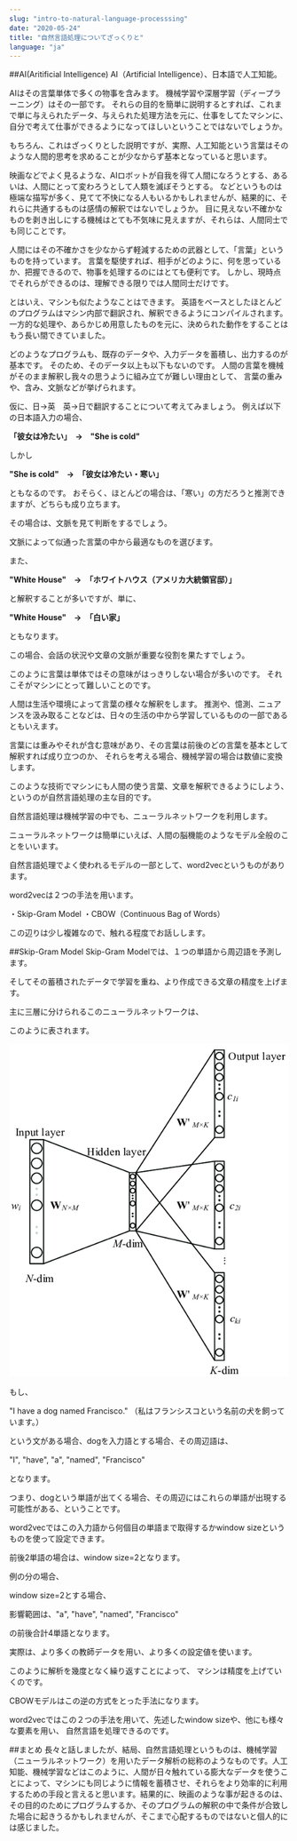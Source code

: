 ```yaml
---
slug: "intro-to-natural-language-processsing"
date: "2020-05-24"
title: "自然言語処理についてざっくりと"
language: "ja"
---
```


##AI(Aritificial Intelligence)
AI（Artificial Intelligence）、日本語で人工知能。

AIはその言葉単体で多くの物事を含みます。
機械学習や深層学習（ディープラーニング）はその一部です。
それらの目的を簡単に説明するとすれば、これまで単に与えられたデータ、与えられた処理方法を元に、仕事をしてたマシンに、自分で考えて仕事ができるようになってほしいということではないでしょうか。

もちろん、これはざっくりとした説明ですが、実際、人工知能という言葉はそのような人間的思考を求めることが少なからず基本となっていると思います。

映画などでよく見るような、AIロボットが自我を得て人間になろうとする、あるいは、人間にとって変わろうとして人類を滅ぼそうとする。
などというものは極端な描写が多く、見てて不快になる人もいるかもしれませんが、結果的に、それらに共通するものは感情の解釈ではないでしょうか。
目に見えない不確かなものを剥き出しにする機械はとても不気味に見えますが、それらは、人間同士でも同じことです。

人間にはその不確かさを少なからず軽減するための武器として、「言葉」というものを持っています。
言葉を駆使すれば、相手がどのように、何を思っているか、把握できるので、物事を処理するのにはとても便利です。
しかし、現時点でそれらができるのは、理解できる限りでは人間同士だけです。

とはいえ、マシンも似たようなことはできます。
英語をベースとしたほとんどのプログラムはマシン内部で翻訳され、解釈できるようにコンパイルされます。
一方的な処理や、あらかじめ用意したものを元に、決められた動作をすることはもう長い間できていました。

どのようなプログラムも、既存のデータや、入力データを蓄積し、出力するのが基本です。
そのため、そのデータ以上も以下もないのです。
人間の言葉を機械がそのまま解釈し我々の思うように組み立てが難しい理由として、
言葉の重みや、含み、文脈などが挙げられます。

仮に、日→英　英→日で翻訳することについて考えてみましょう。
例えば以下の日本語入力の場合、<br>

<strong>「彼女は冷たい」　→　"She is cold"</strong>

しかし<br>

<strong>"She is cold"　→　「彼女は冷たい・寒い」<br></strong>

ともなるのです。
おそらく、ほとんどの場合は、「寒い」の方だろうと推測できますが、どちらも成り立ちます。

その場合は、文脈を見て判断をするでしょう。

文脈によって似通った言葉の中から最適なものを選びます。

また、

<strong>"White House"　→　「ホワイトハウス（アメリカ大統領官邸）」</strong>

と解釈することが多いですが、単に、

<strong>"White House"　→　「白い家」</strong>

ともなります。

この場合、会話の状況や文章の文脈が重要な役割を果たすでしょう。

このように言葉は単体ではその意味がはっきりしない場合が多いのです。
それこそがマシンにとって難しいことのです。

人間は生活や環境によって言葉の様々な解釈をします。
推測や、憶測、ニュアンスを汲み取ることなどは、日々の生活の中から学習しているものの一部であるともいえます。

言葉には重みやそれが含む意味があり、その言葉は前後のどの言葉を基本として解釈すれば成り立つのか、
それらを考える場合、機械学習の場合は数値に変換します。

このような技術でマシンにも人間の使う言葉、文章を解釈できるようにしよう、というのが自然言語処理の主な目的です。

自然言語処理は機械学習の中でも、ニューラルネットワークを利用します。

ニューラルネットワークは簡単にいえば、人間の脳機能のようなモデル全般のことをいいます。

自然言語処理でよく使われるモデルの一部として、word2vecというものがあります。

word2vecは２つの手法を用います。

・Skip-Gram Model
・CBOW（Continuous Bag of Words）

この辺りは少し複雑なので、触れる程度でお話しします。

##Skip-Gram Model
Skip-Gram Modelでは、１つの単語から周辺語を予測します。

そしてその蓄積されたデータで学習を重ね、より作成できる文章の精度を上げます。

主に三層に分けられるこのニューラルネットワークは、

このように表されます。

![](./blog-images/skip-gram-model.png)

もし、

"I have a dog named Francisco."
（私はフランシスコという名前の犬を飼っています。）

という文がある場合、dogを入力語とする場合、その周辺語は、

"I", "have", "a", "named", "Francisco"　

となります。

つまり、dogという単語が出てくる場合、その周辺にはこれらの単語が出現する可能性がある、ということです。

word2vecではこの入力語から何個目の単語まで取得するかwindow sizeというものを使って設定できます。

前後2単語の場合は、window size=2となります。

例の分の場合、

window size=2とする場合、

影響範囲は、"a", "have", "named", "Francisco"

の前後合計4単語となります。

実際は、より多くの教師データを用い、より多くの設定値を使います。

このように解析を幾度となく繰り返すことによって、
マシンは精度を上げていくのです。

CBOWモデルはこの逆の方式をとった手法になります。

word2vecではこの２つの手法を用いて、先述したwindow sizeや、他にも様々な要素を用い、
自然言語を処理できるのです。

##まとめ
長々と話しましたが、結局、自然言語処理というものは、機械学習（ニューラルネットワーク）を用いたデータ解析の総称のようなものです。人工知能、機械学習などはこのように、人間が日々触れている膨大なデータを使うことによって、マシンにも同じように情報を蓄積させ、それらをより効率的に利用するための手段と言えると思います。結果的に、映画のような事が起きるのは、その目的のためにプログラムするか、そのプログラムの解釈の中で条件が合致した場合に起きうるかもしれませんが、そこまで心配するものではないと個人的には感じました。
